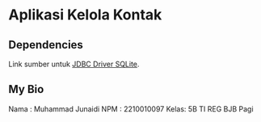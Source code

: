 # Aplikasi Kelola Kontak
## Dependencies

Link sumber untuk [JDBC Driver SQLite](https://github.com/xerial/sqlite-jdbc). 

## My Bio
Nama : Muhammad Junaidi
NPM  : 2210010097
Kelas: 5B TI REG BJB Pagi
